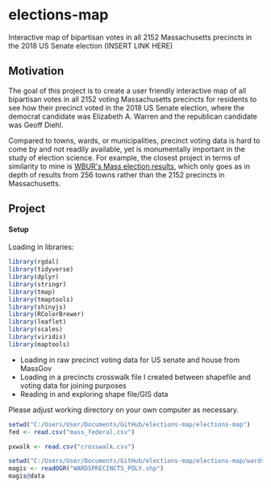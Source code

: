# elections-map
  Interactive map of bipartisan votes in all 2152 Massachusetts precincts in the 2018 US Senate election
  (INSERT LINK HERE)

 ## Motivation
 The goal of this project is to create a user friendly interactive map of all bipartisan votes in all 2152 voting Massachusetts precincts for residents to see how their precinct voted in the 2018 US Senate election, where the democrat candidate was Elizabeth A. Warren and the republican candidate was Geoff Diehl. 
 
 Compared to towns, wards, or municipalities, precinct voting data is hard to come by and not readily available, yet is monumentally important in the study of election science. For example, the closest project in terms of similarity to mine is [WBUR's Mass election results](https://www.wbur.org/politicker/2016/11/08/massachusetts-election-map), which only goes as in depth of results from 256 towns rather than the 2152 precincts in Massachusetts. 

## Project
#### Setup
Loading in libraries:
```r
library(rgdal)
library(tidyverse)
library(dplyr)
library(stringr)
library(tmap)
library(tmaptools)
library(shinyjs)
library(RColorBrewer)
library(leaflet)
library(scales)
library(viridis)
library(maptools)
```
- Loading in raw precinct voting data for US senate and house from MassGov
- Loading in a precincts crosswalk file I created between shapefile and voting data for joining purposes
- Reading in and exploring shape file/GIS data

Please adjust working directory on your own computer as necessary.

```r
setwd("C:/Users/User/Documents/GitHub/elections-map/elections-map")
fed <- read.csv("mass_federal.csv")

pxwalk <- read.csv("crosswalk.csv")

setwd("C:/Users/User/Documents/GitHub/elections-map/elections-map/wardsprecincts_poly")
magis <- readOGR("WARDSPRECINCTS_POLY.shp")
magis@data
```

